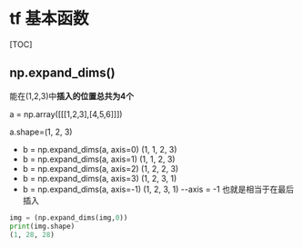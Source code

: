 #  tf 基本函数

[TOC]

## np.expand_dims()

能在(1,2,3)中**插入的位置总共为4个**

a = np.array([[[1,2,3],[4,5,6]]])

a.shape=(1, 2, 3)

- b = np.expand_dims(a, axis=0)   (1, 1, 2, 3)
- b = np.expand_dims(a, axis=1)   (1, 1, 2, 3)
- b = np.expand_dims(a, axis=2)   (1, 2, 2, 3)
- b = np.expand_dims(a, axis=3)   (1, 2, 3, 1)
- b = np.expand_dims(a, axis=-1)  (1, 2, 3, 1)   --axis = -1 也就是相当于在最后插入

```python
img = (np.expand_dims(img,0))
print(img.shape)
(1, 28, 28)
```

